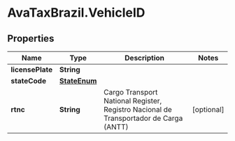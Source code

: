 # AvaTaxBrazil.VehicleID

## Properties
Name | Type | Description | Notes
------------ | ------------- | ------------- | -------------
**licensePlate** | **String** |  | 
**stateCode** | [**StateEnum**](StateEnum.md) |  | 
**rtnc** | **String** | Cargo Transport National Register, Registro Nacional de Transportador de Carga (ANTT) | [optional] 


